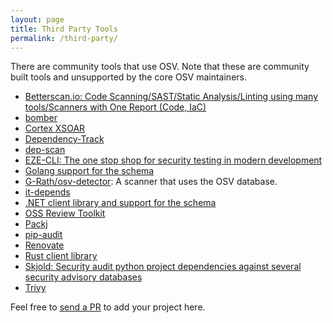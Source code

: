 ```yaml
---
layout: page
title: Third Party Tools
permalink: /third-party/
---
```


There are community tools that use OSV. Note that these are community built
tools and unsupported by the core OSV maintainers.

-   [Betterscan.io: Code Scanning/SAST/Static Analysis/Linting using many
    tools/Scanners with One Report (Code,
    IaC)](https://github.com/marcinguy/betterscan-ce)
-   [bomber](https://github.com/devops-kung-fu/bomber)
-   [Cortex XSOAR](https://github.com/demisto/content)
-   [Dependency-Track](https://github.com/DependencyTrack/dependency-track)
-   [dep-scan](https://github.com/AppThreat/dep-scan)
-   [EZE-CLI: The one stop shop for security testing in modern development](https://github.com/RiverSafeUK/eze-cli)
-   [Golang support for the schema](https://pkg.go.dev/golang.org/x/vuln/osv)
-   [G-Rath/osv-detector](https://github.com/G-Rath/osv-detector): A scanner
    that uses the OSV database.
-   [it-depends](https://github.com/trailofbits/it-depends)
-   [.NET client library and support for the schema](https://github.com/JamieMagee/osv.net)
-   [OSS Review Toolkit](https://github.com/oss-review-toolkit/ort)
-   [Packj](https://github.com/ossillate-inc/packj)
-   [pip-audit](https://pypi.org/project/pip-audit/)
-   [Renovate](https://github.com/renovatebot/renovate)
-   [Rust client library](https://github.com/gcmurphy/osv)
-   [Skjold: Security audit python project dependencies against several security
    advisory databases](https://github.com/twu/skjold)
-   [Trivy](https://github.com/aquasecurity/trivy)

Feel free to [send a PR](https://github.com/google/osv.dev/docs/third-party.md) to add your project here.